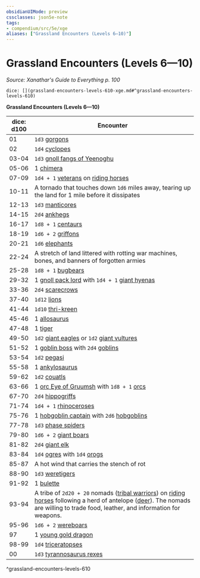 ```yaml
---
obsidianUIMode: preview
cssclasses: json5e-note
tags:
- compendium/src/5e/xge
aliases: ["Grassland Encounters (Levels 6—10)"]
---
```

# Grassland Encounters (Levels 6—10)
*Source: Xanathar's Guide to Everything p. 100* 

`dice: [](grassland-encounters-levels-610-xge.md#^grassland-encounters-levels-610)`

**Grassland Encounters (Levels 6—10)**

| dice: d100 | Encounter |
|------------|-----------|
| 01 | `1d3` [gorgons](/2-Mechanics/CLI/bestiary/monstrosity/gorgon.md) |
| 02 | `1d4` [cyclopes](/2-Mechanics/CLI/bestiary/giant/cyclops.md) |
| 03-04 | `1d3` [gnoll fangs of Yeenoghu](/2-Mechanics/CLI/bestiary/fiend/gnoll-fang-of-yeenoghu.md) |
| 05-06 | 1 [chimera](/2-Mechanics/CLI/bestiary/monstrosity/chimera.md) |
| 07-09 | `1d4 + 1` [veterans](/2-Mechanics/CLI/bestiary/humanoid/veteran.md) on [riding horses](/2-Mechanics/CLI/bestiary/beast/riding-horse.md) |
| 10-11 | A tornado that touches down `1d6` miles away, tearing up the land for 1 mile before it dissipates |
| 12-13 | `1d3` [manticores](/2-Mechanics/CLI/bestiary/monstrosity/manticore.md) |
| 14-15 | `2d4` [ankhegs](/2-Mechanics/CLI/bestiary/monstrosity/ankheg.md) |
| 16-17 | `1d8 + 1` [centaurs](/2-Mechanics/CLI/bestiary/monstrosity/centaur.md) |
| 18-19 | `1d6 + 2` [griffons](/2-Mechanics/CLI/bestiary/monstrosity/griffon.md) |
| 20-21 | `1d6` [elephants](/2-Mechanics/CLI/bestiary/beast/elephant.md) |
| 22-24 | A stretch of land littered with rotting war machines, bones, and banners of forgotten armies |
| 25-28 | `1d8 + 1` [bugbears](/2-Mechanics/CLI/bestiary/humanoid/bugbear.md) |
| 29-32 | 1 [gnoll pack lord](/2-Mechanics/CLI/bestiary/humanoid/gnoll-pack-lord.md) with `1d4 + 1` [giant hyenas](/2-Mechanics/CLI/bestiary/beast/giant-hyena.md) |
| 33-36 | `2d4` [scarecrows](/2-Mechanics/CLI/bestiary/construct/scarecrow.md) |
| 37-40 | `1d12` [lions](/2-Mechanics/CLI/bestiary/beast/lion.md) |
| 41-44 | `1d10` [thri-kreen](/2-Mechanics/CLI/bestiary/humanoid/thri-kreen.md) |
| 45-46 | 1 [allosaurus](/2-Mechanics/CLI/bestiary/beast/allosaurus.md) |
| 47-48 | 1 [tiger](/2-Mechanics/CLI/bestiary/beast/tiger.md) |
| 49-50 | `1d2` [giant eagles](/2-Mechanics/CLI/bestiary/beast/giant-eagle.md) or `1d2` [giant vultures](/2-Mechanics/CLI/bestiary/beast/giant-vulture.md) |
| 51-52 | 1 [goblin boss](/2-Mechanics/CLI/bestiary/humanoid/goblin-boss.md) with `2d4` [goblins](/2-Mechanics/CLI/bestiary/humanoid/goblin.md) |
| 53-54 | `1d2` [pegasi](/2-Mechanics/CLI/bestiary/celestial/pegasus.md) |
| 55-58 | 1 [ankylosaurus](/2-Mechanics/CLI/bestiary/beast/ankylosaurus.md) |
| 59-62 | `1d2` [couatls](/2-Mechanics/CLI/bestiary/celestial/couatl.md) |
| 63-66 | 1 [orc Eye of Gruumsh](/2-Mechanics/CLI/bestiary/humanoid/orc-eye-of-gruumsh.md) with `1d8 + 1` [orcs](/2-Mechanics/CLI/bestiary/humanoid/orc.md) |
| 67-70 | `2d4` [hippogriffs](/2-Mechanics/CLI/bestiary/monstrosity/hippogriff.md) |
| 71-74 | `1d4 + 1` [rhinoceroses](/2-Mechanics/CLI/bestiary/beast/rhinoceros.md) |
| 75-76 | 1 [hobgoblin captain](/2-Mechanics/CLI/bestiary/humanoid/hobgoblin-captain.md) with `2d6` [hobgoblins](/2-Mechanics/CLI/bestiary/humanoid/hobgoblin.md) |
| 77-78 | `1d3` [phase spiders](/2-Mechanics/CLI/bestiary/monstrosity/phase-spider.md) |
| 79-80 | `1d6 + 2` [giant boars](/2-Mechanics/CLI/bestiary/beast/giant-boar.md) |
| 81-82 | `2d4` [giant elk](/2-Mechanics/CLI/bestiary/beast/giant-elk.md) |
| 83-84 | `1d4` [ogres](/2-Mechanics/CLI/bestiary/giant/ogre.md) with `1d4` [orogs](/2-Mechanics/CLI/bestiary/humanoid/orog.md) |
| 85-87 | A hot wind that carries the stench of rot |
| 88-90 | `1d3` [weretigers](/2-Mechanics/CLI/bestiary/humanoid/weretiger.md) |
| 91-92 | 1 [bulette](/2-Mechanics/CLI/bestiary/monstrosity/bulette.md) |
| 93-94 | A tribe of `2d20 + 20` nomads ([tribal warriors](/2-Mechanics/CLI/bestiary/humanoid/tribal-warrior.md)) on [riding horses](/2-Mechanics/CLI/bestiary/beast/riding-horse.md) following a herd of antelope ([deer](/2-Mechanics/CLI/bestiary/beast/deer.md)). The nomads are willing to trade food, leather, and information for weapons. |
| 95-96 | `1d6 + 2` [wereboars](/2-Mechanics/CLI/bestiary/humanoid/wereboar.md) |
| 97 | 1 [young gold dragon](/2-Mechanics/CLI/bestiary/dragon/young-gold-dragon.md) |
| 98-99 | `1d4` [triceratopses](/2-Mechanics/CLI/bestiary/beast/triceratops.md) |
| 00 | `1d3` [tyrannosaurus rexes](/2-Mechanics/CLI/bestiary/beast/tyrannosaurus-rex.md) |
^grassland-encounters-levels-610